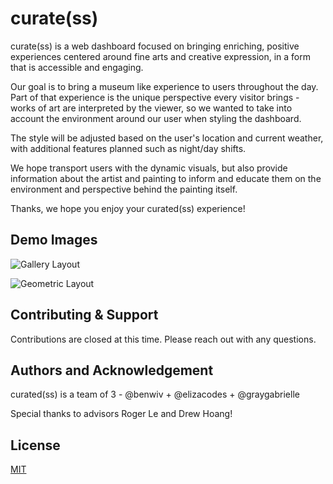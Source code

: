 # curate(ss)

curate(ss) is a web dashboard focused on bringing enriching, positive experiences centered around fine arts and creative expression, in a form that is accessible and engaging. 

Our goal is to bring a museum like experience to users throughout the day. Part of that experience is the unique perspective every visitor brings - works of art are interpreted by the viewer, so we wanted to take into account the environment around our user when styling the dashboard. 

The style will be adjusted based on the user's location and current weather, with additional features planned such as night/day shifts. 

We hope transport users with the dynamic visuals, but also provide information about the artist and painting to inform and educate them on the environment and perspective behind the painting itself. 

Thanks, we hope you enjoy your curated(ss) experience!

## Demo Images

![Gallery Layout](./assets/images/gallery-snip)

![Geometric Layout](./assets/images/geo-snip)


## Contributing & Support
Contributions are closed at this time. Please reach out with any questions.

## Authors and Acknowledgement
curated(ss) is a team of 3 - @benwiv + @elizacodes + @graygabrielle

Special thanks to advisors Roger Le and Drew Hoang!

## License
[MIT](https://choosealicense.com/licenses/mit/)